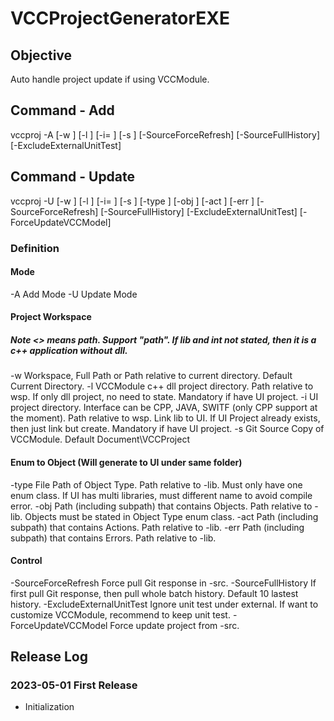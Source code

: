 # VCCProjectGeneratorEXE

## Objective
Auto handle project update if using VCCModule. 

## Command - Add
vccproj -A
[-w <Workspace>] [-l <DLL Directory>] [-i=<Interface> <Interface Directory>] [-s <Source Directory>]
[-SourceForceRefresh] [-SourceFullHistory] [-ExcludeExternalUnitTest]

## Command - Update
vccproj -U 
[-w <Workspace>] [-l <DLL Directory>] [-i=<Interface> <Interface Directory>] [-s <Source Directory>]
[-type <Object Type File Path>] [-obj <Object Directory>] [-act <Action Type Directory>] [-err <Error Type Directory>]
[-SourceForceRefresh] [-SourceFullHistory] [-ExcludeExternalUnitTest] [-ForceUpdateVCCModel] 

### Definition
#### Mode
-A Add Mode
-U Update Mode

#### Project Workspace
##### Note <> means path. Support "path". If lib and int not stated, then it is a c++ application without dll.
-w Workspace, Full Path or Path relative to current directory. Default Current Directory.
-l VCCModule c++ dll project directory. Path relative to wsp. If only dll project, no need to state. Mandatory if have UI project.
-i UI project directory. Interface can be CPP, JAVA, SWITF (only CPP support at the moment). Path relative to wsp. Link lib to UI. If UI Project already exists, then just link but create. Mandatory if have UI project.
-s Git Source Copy of VCCModule. Default Document\VCCProject

#### Enum to Object (Will generate to UI under same folder)
-type File Path of Object Type. Path relative to -lib. Must only have one enum class. If UI has multi libraries, must different name to avoid compile error.
-obj Path (including subpath) that contains Objects. Path relative to -lib. Objects must be stated in Object Type enum class.
-act Path (including subpath) that contains Actions. Path relative to -lib.
-err Path (including subpath) that contains Errors. Path relative to -lib.

#### Control
-SourceForceRefresh Force pull Git response in -src.
-SourceFullHistory If first pull Git response, then pull whole batch history. Default 10 lastest history.
-ExcludeExternalUnitTest Ignore unit test under external. If want to customize VCCModule, recommend to keep unit test.
-ForceUpdateVCCModel Force update project from -src.

## Release Log

### 2023-05-01 First Release
- Initialization